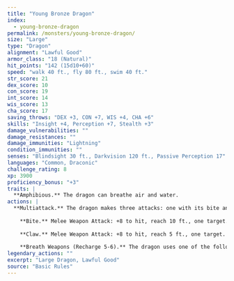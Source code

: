 ```yaml
---
title: "Young Bronze Dragon"
index:
  - young-bronze-dragon
permalink: /monsters/young-bronze-dragon/
size: "Large"
type: "Dragon"
alignment: "Lawful Good"
armor_class: "18 (Natural)"
hit_points: "142 (15d10+60)"
speed: "walk 40 ft., fly 80 ft., swim 40 ft."
str_score: 21
dex_score: 10
con_score: 19
int_score: 14
wis_score: 13
cha_score: 17
saving_throws: "DEX +3, CON +7, WIS +4, CHA +6"
skills: "Insight +4, Perception +7, Stealth +3"
damage_vulnerabilities: ""
damage_resistances: ""
damage_immunities: "Lightning"
condition_immunities: ""
senses: "Blindsight 30 ft., Darkvision 120 ft., Passive Perception 17"
languages: "Common, Draconic"
challenge_rating: 8
xp: 3900
proficiency_bonus: "+3"
traits: |
  **Amphibious.** The dragon can breathe air and water.
actions: |
  **Multiattack.** The dragon makes three attacks: one with its bite and two with its claws.
    
    **Bite.** Melee Weapon Attack: +8 to hit, reach 10 ft., one target. Hit: 16 (2d10 + 5) piercing damage.
    
    **Claw.** Melee Weapon Attack: +8 to hit, reach 5 ft., one target. Hit: 12 (2d6 + 5) slashing damage.
    
    **Breath Weapons (Recharge 5-6).** The dragon uses one of the following breath weapons. Lightning Breath. The dragon exhales lightning in a 60-foot line that is 5 feet wide. Each creature in that line must make a DC 15 Dexterity saving throw, taking 55 (10d10) lightning damage on a failed save, or half as much damage on a successful one. Repulsion Breath. The dragon exhales repulsion energy in a 30-foot cone. Each creature in that area must succeed on a DC 15 Strength saving throw. On a failed save, the creature is pushed 40 feet away from the dragon.  
legendary_actions: ""
excerpt: "Large Dragon, Lawful Good"
source: "Basic Rules"
---
```

